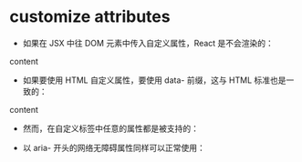 # customize attributes

- 如果在 JSX 中往 DOM 元素中传入自定义属性，React 是不会渲染的：
<div d="xxx">content</div>

- 如果要使用 HTML 自定义属性，要使用 data- 前缀，这与 HTML 标准也是一致的：
<div data-attr="xxx">content</div>

- 然而，在自定义标签中任意的属性都是被支持的：
<x-my-component custom-attr="foo" />

- 以 aria- 开头的网络无障碍属性同样可以正常使用：
<div aria-hidden={true}></div> 
